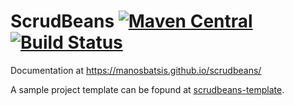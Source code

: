 # ScrudBeans [![Maven Central](https://img.shields.io/maven-central/v/com.github.manosbatsis.scrudbeans/scrudbeans-spring-boot-starter.svg)](https://mvnrepository.com/artifact/com.github.manosbatsis.scrudbeans/scrudbeans-spring-boot-starter) [![Build Status](https://travis-ci.org/manosbatsis/scrudbeans.svg?branch=master)](https://travis-ci.org/manosbatsis/scrudbeans)

Documentation at https://manosbatsis.github.io/scrudbeans/

A sample project template can be fopund at [scrudbeans-template](https://github.com/manosbatsis/scrudbeans-template).